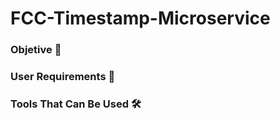 # FCC-Timestamp-Microservice

### Objetive 🎯

### User Requirements 📜

### Tools That Can Be Used 🛠

